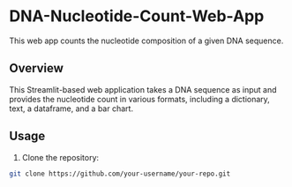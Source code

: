 # DNA-Nucleotide-Count-Web-App

This web app counts the nucleotide composition of a given DNA sequence.

## Overview

This Streamlit-based web application takes a DNA sequence as input and provides the nucleotide count in various formats, including a dictionary, text, a dataframe, and a bar chart.

## Usage

1. Clone the repository:

```bash
git clone https://github.com/your-username/your-repo.git
